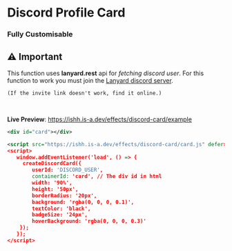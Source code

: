 # Discord Profile Card
### Fully Customisable

## ⚠️ Important 
This function uses **lanyard.rest** api for *fetching discord user*. For this function to work you must join the [Lanyard discord server](https://discord.gg/lanyard). 

`(If the invite link doesn't work, find it online.)`

<br>

**Live Preview**: https://ishh.is-a.dev/effects/discord-card/example

```xml
<div id="card"></div> 

<script src="https://ishh.is-a.dev/effects/discord-card/card.js" defer></script>
<script>
   window.addEventListener('load', () => {
     createDiscordCard({
        userId: 'DISCORD_USER', 
        containerId: 'card', // The div id in html
        width: '90%',
        height: '50px',
        borderRadius: '20px',
        background: 'rgba(0, 0, 0, 0.1)',
        textColor: 'black',
        badgeSize: '24px',
        hoverBackground: 'rgba(0, 0, 0, 0.3)'
    });
   });
</script>
```
